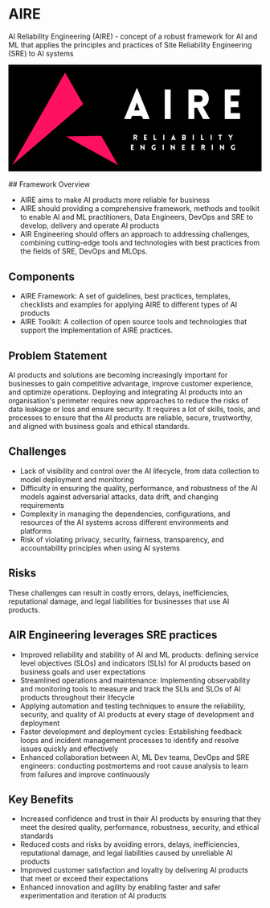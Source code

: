 # AIRE
AI Reliability Engineering (AIRE) - concept of a robust framework for AI and ML that applies the principles and practices of Site Reliability Engineering (SRE) to AI systems

<p align="center">
  <img src="/aire.png" />
</p>
## Framework Overview
  
- AIRE aims to make AI products more reliable for business
- AIRE should providing a comprehensive framework, methods and toolkit to enable AI and ML practitioners, Data Engineers, DevOps and SRE to develop, delivery and operate AI products
- AIR Engineering should offers an approach to addressing challenges, combining cutting-edge tools and technologies with best practices from the fields of SRE, DevOps and MLOps.

## Components
- AIRE Framework: A set of guidelines, best practices, templates, checklists and examples for applying AIRE to different types of AI products
- AIRE Toolkit: A collection of open source tools and technologies that support the implementation of AIRE practices. 

## Problem Statement

AI products and solutions are becoming increasingly important for businesses to gain competitive advantage, improve customer experience, and optimize operations. Deploying and integrating AI products into an organisation's perimeter requires new approaches to reduce the risks of data leakage or loss and ensure security. It requires a lot of skills, tools, and processes to ensure that the AI products are reliable, secure, trustworthy, and aligned with business goals and ethical standards.

## Challenges
- Lack of visibility and control over the AI lifecycle, from data collection to model deployment and monitoring
- Difficulty in ensuring the quality, performance, and robustness of the AI models against adversarial attacks, data drift, and changing requirements
- Complexity in managing the dependencies, configurations, and resources of the AI systems across different environments and platforms
- Risk of violating privacy, security, fairness, transparency, and accountability principles when using AI systems

## Risks
These challenges can result in costly errors, delays, inefficiencies, reputational damage, and legal liabilities for businesses that use AI products.

## AIR Engineering leverages SRE practices
- Improved reliability and stability of AI and ML products: defining service level objectives (SLOs) and indicators (SLIs) for AI products based on business goals and user expectations
- Streamlined operations and maintenance: Implementing observability and monitoring tools to measure and track the SLIs and SLOs of AI products throughout their lifecycle
- Applying automation and testing techniques to ensure the reliability, security, and quality of AI products at every stage of development and deployment
- Faster development and deployment cycles: Establishing feedback loops and incident management processes to identify and resolve issues quickly and effectively
- Enhanced collaboration between AI, ML Dev teams, DevOps and SRE engineers: conducting postmortems and root cause analysis to learn from failures and improve continuously

## Key Benefits

- Increased confidence and trust in their AI products by ensuring that they meet the desired quality, performance, robustness, security, and ethical standards
- Reduced costs and risks by avoiding errors, delays, inefficiencies, reputational damage, and legal liabilities caused by unreliable AI products
- Improved customer satisfaction and loyalty by delivering AI products that meet or exceed their expectations
- Enhanced innovation and agility by enabling faster and safer experimentation and iteration of AI products



